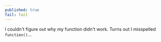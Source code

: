 ```yaml
---
published: true
fail: fail
---
```

I couldn't figure out why my function didn't work. Turns out I misspelled `function()`...
